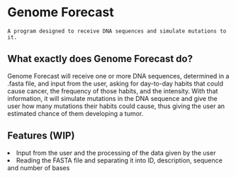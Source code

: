 # Genome Forecast
    A program designed to receive DNA sequences and simulate mutations to it.

## What exactly does Genome Forecast do?
Genome Forecast will receive one or more DNA sequences, determined in a .fasta file, and input from the user, asking for day-to-day habits that could cause cancer, the frequency of those habits, and the intensity. With that information, it will simulate mutations in the DNA sequence and give the user how many mutations their habits could cause, thus giving the user an estimated chance of them developing a tumor.

## Features (WIP)
<li> Input from the user and the processing of the data given by the user
<li> Reading the FASTA file and separating it into ID, description, sequence and number of bases
